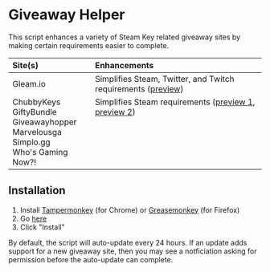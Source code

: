 # Giveaway Helper
This script enhances a variety of Steam Key related giveaway sites by making certain requirements easier to complete.


| Site(s)         | Enhancements  |
|:--------------- |:------------- |
| Gleam.io        | Simplifies Steam, Twitter, and Twitch requirements ([preview](https://raw.githubusercontent.com/Citrinate/giveawayHelper/master/images/gleam.png)) |
| ChubbyKeys<br>GiftyBundle<br>Giveawayhopper<br>Marvelousga<br>Simplo.gg<br>Who's Gaming Now?! | Simplifies Steam requirements ([preview 1](https://raw.githubusercontent.com/Citrinate/giveawayHelper/master/images/marvelous.png), [preview 2](https://raw.githubusercontent.com/Citrinate/giveawayHelper/master/images/simplo.png))<br><br><br><br><br><br> |

## Installation
1. Install [Tampermonkey](https://chrome.google.com/webstore/detail/tampermonkey/dhdgffkkebhmkfjojejmpbldmpobfkfo) (for Chrome) or [Greasemonkey](https://addons.mozilla.org/en-US/firefox/addon/greasemonkey/) (for Firefox)
2. Go [here](https://raw.githubusercontent.com/Citrinate/giveawayHelper/master/giveawayHelper.user.js)
3. Click "Install"

By default, the script will auto-update every 24 hours.  If an update adds support for a new giveaway site, then you may see a notficiation asking for permission before the auto-update can complete.
